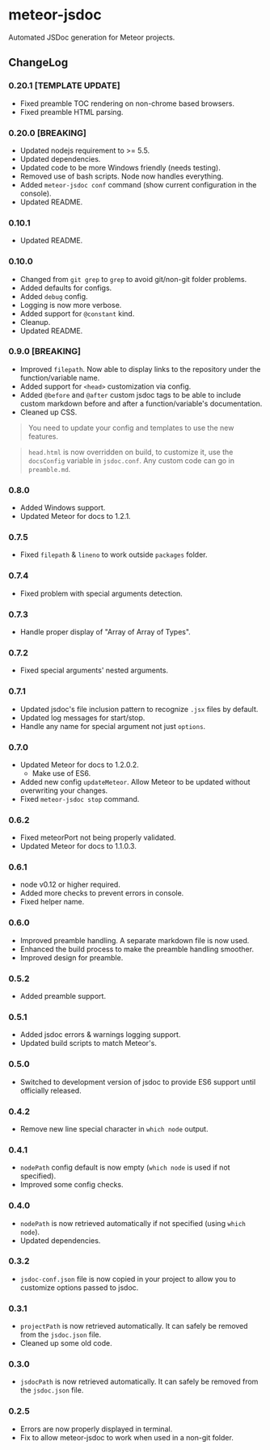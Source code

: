 meteor-jsdoc
=========================

Automated JSDoc generation for Meteor projects.

## ChangeLog

### 0.20.1 [TEMPLATE UPDATE]

- Fixed preamble TOC rendering on non-chrome based browsers.
- Fixed preamble HTML parsing.

### 0.20.0 [BREAKING]

- Updated nodejs requirement to >= 5.5.
- Updated dependencies.
- Updated code to be more Windows friendly (needs testing).
- Removed use of bash scripts. Node now handles everything.
- Added `meteor-jsdoc conf` command (show current configuration in the console).
- Updated README.

### 0.10.1

- Updated README.

### 0.10.0

- Changed from `git grep` to `grep` to avoid git/non-git folder problems.
- Added defaults for configs.
- Added `debug` config.
- Logging is now more verbose.
- Added support for `@constant` kind.
- Cleanup.
- Updated README.

### 0.9.0 [BREAKING]

- Improved `filepath`. Now able to display links to the repository under the function/variable name.
- Added support for `<head>` customization via config.
- Added `@before` and `@after` custom jsdoc tags to be able to include custom markdown before and after a function/variable's documentation.
- Cleaned up CSS.

> You need to update your config and templates to use the new features.

> `head.html` is now overridden on build, to customize it, use the `docsConfig` variable in `jsdoc.conf`. Any custom code can go in `preamble.md`.

### 0.8.0

- Added Windows support.
- Updated Meteor for docs to 1.2.1.

### 0.7.5

- Fixed `filepath` & `lineno` to work outside `packages` folder.

### 0.7.4

- Fixed problem with special arguments detection.

### 0.7.3

- Handle proper display of "Array of Array of Types".

### 0.7.2

- Fixed special arguments' nested arguments.

### 0.7.1

- Updated jsdoc's file inclusion pattern to recognize `.jsx` files by default.
- Updated log messages for start/stop.
- Handle any name for special argument not just `options`.

### 0.7.0

- Updated Meteor for docs to 1.2.0.2.
  - Make use of ES6.
- Added new config `updateMeteor`. Allow Meteor to be updated without overwriting your changes.
- Fixed `meteor-jsdoc stop` command.

### 0.6.2

- Fixed meteorPort not being properly validated.
- Updated Meteor for docs to 1.1.0.3.

### 0.6.1

- node v0.12 or higher required.
- Added more checks to prevent errors in console.
- Fixed helper name.

### 0.6.0

- Improved preamble handling. A separate markdown file is now used.
- Enhanced the build process to make the preamble handling smoother.
- Improved design for preamble.

### 0.5.2

- Added preamble support.

### 0.5.1

- Added jsdoc errors & warnings logging support.
- Updated build scripts to match Meteor's.

### 0.5.0

- Switched to development version of jsdoc to provide ES6 support until officially released.

### 0.4.2

- Remove new line special character in `which node` output.

### 0.4.1

- `nodePath` config default is now empty (`which node` is used if not specified).
- Improved some config checks.

### 0.4.0

- `nodePath` is now retrieved automatically if not specified (using `which node`).
- Updated dependencies.

### 0.3.2

- `jsdoc-conf.json` file is now copied in your project to allow you to customize options passed to jsdoc.

### 0.3.1

- `projectPath` is now retrieved automatically. It can safely be removed from the `jsdoc.json` file.
- Cleaned up some old code.

### 0.3.0

- `jsdocPath` is now retrieved automatically. It can safely be removed from the `jsdoc.json` file.

### 0.2.5

- Errors are now properly displayed in terminal.
- Fix to allow meteor-jsdoc to work when used in a non-git folder.
